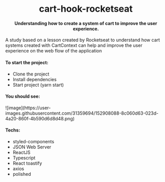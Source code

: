 <h1 align="center">cart-hook-rocketseat</h1>

<h4 align="center">Understanding how to create a system of cart to improve the user experience.</h4>

A study based on a lesson created by Rocketseat to understand how cart systems created with CartContext can help and improve the user experience on the web flow of the application

<h4>To start the project:</h4>

- Clone the project
- Install dependencies
- Start project (yarn start)

<h4>You should see:</h4>
![image](https://user-images.githubusercontent.com/31359694/152908088-8c060d63-023d-4a20-860f-4b590d6d8d48.png)

<h4>Techs:</h4>

- styled-components
- JSON Web Server
- ReactJS
- Typescript
- React toastify
- axios
- polished
